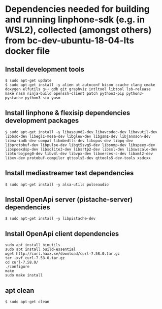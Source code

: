# Dependencies needed for building and running linphone-sdk (e.g. in WSL2), collected (amongst others) from bc-dev-ubuntu-18-04-lts docker file
## Install development tools
    $ sudo apt-get update
    $ sudo apt-get install -y alien at autoconf bison ccache clang cmake doxygen elfutils g++ gdb git graphviz intltool libtool lsb-release make nasm ninja-build openssh-client patch python3-pip python3-pystache python3-six yasm

## Install linphone & flexisip dependencies development packages
    $ sudo apt-get install -y libasound2-dev libavcodec-dev libavutil-dev libbsd-dev libegl1-mesa-dev libglew-dev libgsm1-dev libjansson-dev libmariadb-dev-compat libmbedtls-dev libopus-dev libpq-dev libprotobuf-dev libpulse-dev libqt5svg5-dev libsnmp-dev libspeex-dev libspeexdsp-dev libsqlite3-dev libsrtp2-dev libssl-dev libswscale-dev libturbojpeg0-dev libv4l-dev libvpx-dev libxerces-c-dev libxml2-dev libxv-dev protobuf-compiler qttools5-dev qttools5-dev-tools xsdcxx

## Install mediastreamer test dependencies
    $ sudo apt-get install -y alsa-utils pulseaudio

## Install OpenApi server (pistache-server) dependencies
    $ sudo apt-get install -y libpistache-dev

## Install OpenApi client dependencies
    sudo apt install binutils
    sudo apt install build-essential
    wget http://curl.haxx.se/download/curl-7.58.0.tar.gz
    tar -xvf curl-7.58.0.tar.gz
    cd curl-7.58.0/
    ./configure
    make
    sudo make install

## apt clean
    $ sudo apt-get clean
